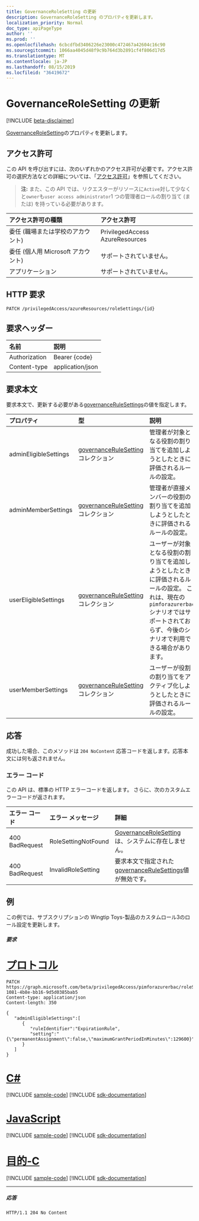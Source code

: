 ```yaml
---
title: GovernanceRoleSetting の更新
description: GovernanceRoleSetting のプロパティを更新します。
localization_priority: Normal
doc_type: apiPageType
author: ''
ms.prod: ''
ms.openlocfilehash: 6cbcdfbd3406226e23000c472467a42604c16c90
ms.sourcegitcommit: 1066aa4045d48f9c9b764d3b2891cf4f806d17d5
ms.translationtype: MT
ms.contentlocale: ja-JP
ms.lasthandoff: 08/15/2019
ms.locfileid: "36419672"
---
```

# <a name="update-governancerolesetting"></a>GovernanceRoleSetting の更新

[!INCLUDE [beta-disclaimer](../../includes/beta-disclaimer.md)]

[GovernanceRoleSetting](../resources/governancerolesetting.md)のプロパティを更新します。

## <a name="permissions"></a>アクセス許可
この API を呼び出すには、次のいずれかのアクセス許可が必要です。アクセス許可の選択方法などの詳細については、「[アクセス許可](/graph/permissions-reference)」を参照してください。

>**注:** また、この API では、リクエスターがリソースに`Active`対して少なくと`owner`も`user access administrator`1 つの管理者ロールの割り当て (または) を持っている必要があります。

|アクセス許可の種類      | アクセス許可              |
|:--------------------|:---------------------------------------------------------|
|委任 (職場または学校のアカウント) | PrivilegedAccess AzureResources  |
|委任 (個人用 Microsoft アカウント) | サポートされていません。    |
|アプリケーション | サポートされていません。 |

## <a name="http-request"></a>HTTP 要求
<!-- { "blockType": "ignored" } -->
```http
PATCH /privilegedAccess/azureResources/roleSettings/{id}
```
## <a name="request-headers"></a>要求ヘッダー
| 名前       | 説明|
|:-----------|:-----------|
| Authorization  | Bearer {code}|
| Content-type  | application/json|


## <a name="request-body"></a>要求本文
要求本文で、更新する必要がある[governanceRuleSettings](../resources/governancerulesetting.md)の値を指定します。 

| プロパティ     | 型   |説明|
|:---------------|:--------|:----------|
|adminEligibleSettings|[governanceRuleSetting](../resources/governancerulesetting.md)コレクション|管理者が対象となる役割の割り当てを追加しようとしたときに評価されるルールの設定。|
|adminMemberSettings|[governanceRuleSetting](../resources/governancerulesetting.md)コレクション|管理者が直接メンバーの役割の割り当てを追加しようとしたときに評価されるルールの設定。|
|userEligibleSettings|[governanceRuleSetting](../resources/governancerulesetting.md)コレクション|ユーザーが対象となる役割の割り当てを追加しようとしたときに評価されるルールの設定。 これは、現在の`pimforazurerbac`シナリオではサポートされておらず、今後のシナリオで利用できる場合があります。|
|userMemberSettings|[governanceRuleSetting](../resources/governancerulesetting.md)コレクション|ユーザーが役割の割り当てをアクティブ化しようとしたときに評価されるルールの設定。|

## <a name="response"></a>応答
成功した場合、このメソッドは `204 NoContent` 応答コードを返します。応答本文には何も返されません。 

### <a name="error-codes"></a>エラー コード
この API は、標準の HTTP エラーコードを返します。 さらに、次のカスタムエラーコードが返されます。

|エラー コード     | エラー メッセージ         | 詳細             |
|:--------------| :---------------------|:--------------------|
| 400 BadRequest| RoleSettingNotFound   | [GovernanceRoleSetting](../resources/governancerolesetting.md)は、システムに存在しません。
| 400 BadRequest| InvalidRoleSetting    | 要求本文で指定された[governanceRuleSettings](../resources/governancerulesetting.md)値が無効です。

## <a name="example"></a>例 
この例では、サブスクリプションの Wingtip Toys-製品のカスタムロール3のロール設定を更新します。
##### <a name="request"></a>要求

# <a name="httptabhttp"></a>[プロトコル](#tab/http)
<!-- {
  "blockType": "request",
  "name": "update_governancerolesetting"
}-->
```http
PATCH https://graph.microsoft.com/beta/privilegedAccess/pimforazurerbac/roleSettings/5fb5aef8-1081-4b8e-bb16-9d5d0385bab5
Content-type: application/json
Content-length: 350

{
   "adminEligibleSettings":[
      {
         "ruleIdentifier":"ExpirationRule",
         "setting":"{\"permanentAssignment\":false,\"maximumGrantPeriodInMinutes\":129600}"
      }
   ]
}
```
# <a name="ctabcsharp"></a>[C#](#tab/csharp)
[!INCLUDE [sample-code](../includes/snippets/csharp/update-governancerolesetting-csharp-snippets.md)]
[!INCLUDE [sdk-documentation](../includes/snippets/snippets-sdk-documentation-link.md)]

# <a name="javascripttabjavascript"></a>[JavaScript](#tab/javascript)
[!INCLUDE [sample-code](../includes/snippets/javascript/update-governancerolesetting-javascript-snippets.md)]
[!INCLUDE [sdk-documentation](../includes/snippets/snippets-sdk-documentation-link.md)]

# <a name="objective-ctabobjc"></a>[目的-C](#tab/objc)
[!INCLUDE [sample-code](../includes/snippets/objc/update-governancerolesetting-objc-snippets.md)]
[!INCLUDE [sdk-documentation](../includes/snippets/snippets-sdk-documentation-link.md)]

---

##### <a name="response"></a>応答
<!-- {
  "blockType": "response",
  "@odata.type": "microsoft.graph.None"
} -->
```http
HTTP/1.1 204 No Content
```

<!-- uuid: 8fcb5dbc-d5aa-4681-8e31-b001d5168d79
2015-10-25 14:57:30 UTC -->
<!--
{
  "type": "#page.annotation",
  "description": "Update governanceRoleSetting",
  "keywords": "",
  "section": "documentation",
  "tocPath": "",
  "suppressions": [
  ]
}
-->
